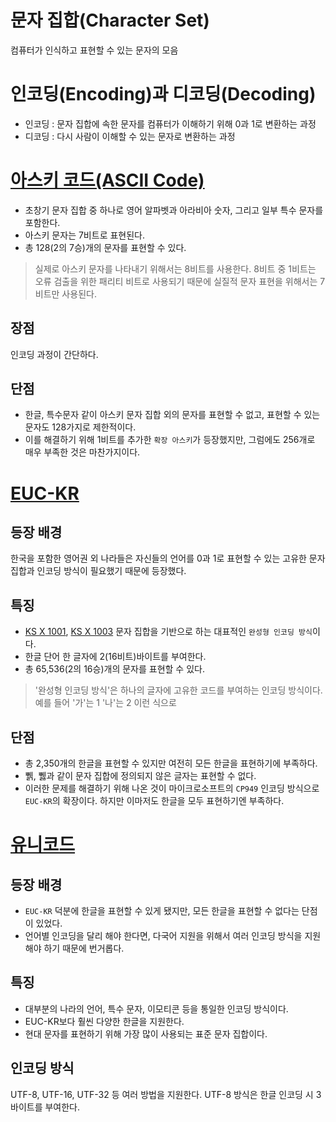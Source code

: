# 문자 집합(Character Set)

컴퓨터가 인식하고 표현할 수 있는 문자의 모음

# 인코딩(Encoding)과 디코딩(Decoding)

- 인코딩 : 문자 집합에 속한 문자를 컴퓨터가 이해하기 위해 0과 1로 변환하는 과정
- 디코딩 : 다시 사람이 이해할 수 있는 문자로 변환하는 과정

# [아스키 코드(ASCII Code)](https://ko.wikipedia.org/wiki/ASCII)

- 초창기 문자 집합 중 하나로 영어 알파벳과 아라비아 숫자, 그리고 일부 특수 문자를 포함한다.
- 아스키 문자는 7비트로 표현된다.
- 총 128(2의 7승)개의 문자를 표현할 수 있다.

> 실제로 아스키 문자를 나타내기 위해서는 8비트를 사용한다. 8비트 중 1비트는 오류 검출을 위한 패리티 비트로 사용되기 때문에 실질적 문자 표현을 위해서는 7비트만 사용된다.

## 장점

인코딩 과정이 간단하다.

## 단점

- 한글, 특수문자 같이 아스키 문자 집합 외의 문자를 표현할 수 없고, 표현할 수 있는 문자도 128가지로 제한적이다.
- 이를 해결하기 위해 1비트를 추가한 `확장 아스키`가 등장했지만, 그럼에도 256개로 매우 부족한 것은 마찬가지이다.

# [EUC-KR](https://ko.wikipedia.org/wiki/EUC-KR)

## 등장 배경

한국을 포함한 영어권 외 나라들은 자신들의 언어를 0과 1로 표현할 수 있는 고유한 문자 집합과 인코딩 방식이 필요했기 때문에 등장했다.

## 특징

- [KS X 1001](https://en.wikipedia.org/wiki/KS_X_1001), [KS X 1003](https://ko.wikipedia.org/wiki/KS_X_1003) 문자 집합을 기반으로
  하는 대표적인 `완성형 인코딩 방식`이다.
- 한글 단어 한 글자에 2(16비트)바이트를 부여한다.
- 총 65,536(2의 16승)개의 문자를 표현할 수 있다.

> '완성형 인코딩 방식'은 하나의 글자에 고유한 코드를 부여하는 인코딩 방식이다. 예를 들어 '가'는 1 '나'는 2 이런 식으로

## 단점

- 총 2,350개의 한글을 표현할 수 있지만 여전히 모든 한글을 표현하기에 부족하다.
- 쀍, 쀓과 같이 문자 집합에 정의되지 않은 글자는 표현할 수 없다.
- 이러한 문제를 해결하기 위해 나온 것이 마이크로소프트의 `CP949` 인코딩 방식으로 `EUC-KR`의 확장이다. 하지만 이마저도 한글을 모두 표현하기엔 부족하다.

# [유니코드](https://ko.wikipedia.org/wiki/%EC%9C%A0%EB%8B%88%EC%BD%94%EB%93%9C)

## 등장 배경

- `EUC-KR` 덕분에 한글을 표현할 수 있게 됐지만, 모든 한글을 표현할 수 없다는 단점이 있었다.
- 언어별 인코딩을 달리 해야 한다면, 다국어 지원을 위해서 여러 인코딩 방식을 지원해야 하기 때문에 번거롭다.

## 특징

- 대부분의 나라의 언어, 특수 문자, 이모티콘 등을 통일한 인코딩 방식이다.
- EUC-KR보다 훨씬 다양한 한글을 지원한다.
- 현대 문자를 표현하기 위해 가장 많이 사용되는 표준 문자 집합이다.

## 인코딩 방식
UTF-8, UTF-16, UTF-32 등 여러 방법을 지원한다. UTF-8 방식은 한글 인코딩 시 3바이트를 부여한다.
